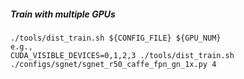 
#####  Train with multiple GPUs

```shell
./tools/dist_train.sh ${CONFIG_FILE} ${GPU_NUM}
e.g.,
CUDA_VISIBLE_DEVICES=0,1,2,3 ./tools/dist_train.sh ./configs/sgnet/sgnet_r50_caffe_fpn_gn_1x.py 4
```

